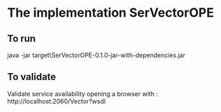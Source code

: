 # The implementation SerVectorOPE

## To run
java -jar target\SerVectorOPE-0.1.0-jar-with-dependencies.jar

## To validate
Validate service availability opening a browser with : http://localhost:2060/Vector?wsdl


